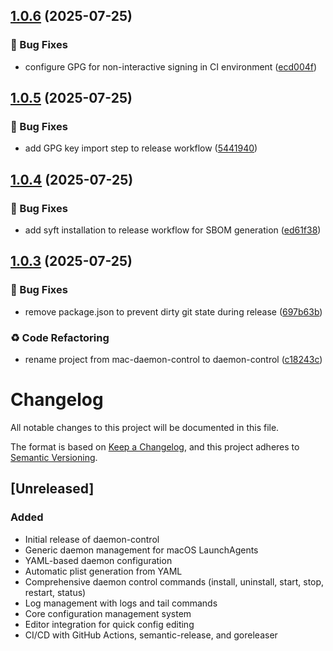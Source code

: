 ## [1.0.6](https://github.com/mjmorales/daemon-control/compare/v1.0.5...v1.0.6) (2025-07-25)

### 🐛 Bug Fixes

* configure GPG for non-interactive signing in CI environment ([ecd004f](https://github.com/mjmorales/daemon-control/commit/ecd004f9bd33ffa2ad22c9dd7936e4defe5b0b2a))

## [1.0.5](https://github.com/mjmorales/daemon-control/compare/v1.0.4...v1.0.5) (2025-07-25)

### 🐛 Bug Fixes

* add GPG key import step to release workflow ([5441940](https://github.com/mjmorales/daemon-control/commit/54419406fafda58061e4ffdcbf81ba9fbbd409b8))

## [1.0.4](https://github.com/mjmorales/daemon-control/compare/v1.0.3...v1.0.4) (2025-07-25)

### 🐛 Bug Fixes

* add syft installation to release workflow for SBOM generation ([ed61f38](https://github.com/mjmorales/daemon-control/commit/ed61f38501b3603388e0f3cc971b316bb8b4ad9a))

## [1.0.3](https://github.com/mjmorales/daemon-control/compare/v1.0.2...v1.0.3) (2025-07-25)

### 🐛 Bug Fixes

* remove package.json to prevent dirty git state during release ([697b63b](https://github.com/mjmorales/daemon-control/commit/697b63b91dfe8ab0efb43da49964d656e087292e))

### ♻️ Code Refactoring

* rename project from mac-daemon-control to daemon-control ([c18243c](https://github.com/mjmorales/daemon-control/commit/c18243c9377c19682b51d131bc675c1583941917))

# Changelog

All notable changes to this project will be documented in this file.

The format is based on [Keep a Changelog](https://keepachangelog.com/en/1.0.0/),
and this project adheres to [Semantic Versioning](https://semver.org/spec/v2.0.0.html).

## [Unreleased]

### Added
- Initial release of daemon-control
- Generic daemon management for macOS LaunchAgents
- YAML-based daemon configuration
- Automatic plist generation from YAML
- Comprehensive daemon control commands (install, uninstall, start, stop, restart, status)
- Log management with logs and tail commands
- Core configuration management system
- Editor integration for quick config editing
- CI/CD with GitHub Actions, semantic-release, and goreleaser
